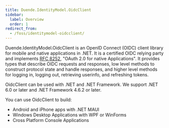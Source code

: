 ```yaml
---
title: Duende.IdentityModel.OidcClient
sidebar:
  label: Overview
  order: 1
redirect_from:
  - /foss/identitymodel-oidcclient/
---
```


Duende.IdentityModel.OidcClient is an OpenID Connect (OIDC) client library for mobile and native
applications in .NET. It is a certified OIDC relying party and implements [RFC
8252](https://datatracker.ietf.org/doc/html/rfc8252/), "OAuth 2.0 for native
Applications". It provides types that describe OIDC requests and responses, low level
methods to construct protocol state and handle responses, and higher level methods for
logging in, logging out, retrieving userinfo, and refreshing tokens.

OidcClient can be used with .NET and .NET Framework. We support .NET 6.0 or later and .NET
Framework 4.6.2 or later.

You can use OidcClient to build:
- Android and iPhone apps with .NET MAUI
- Windows Desktop Applications with WPF or WinForms
- Cross Platform Console Applications
